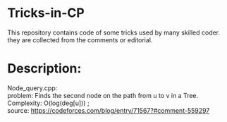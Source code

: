 # Tricks-in-CP
This repository contains code of some tricks used by many skilled coder. they are collected from the comments or editorial.

# Description: <br>
Node_query.cpp: <br>
  problem: Finds the second node on the path from u to v in a Tree. <br>
  Complexity: O(log(deg[u])) ; <br>
  source: https://codeforces.com/blog/entry/71567?#comment-559297 <br>
